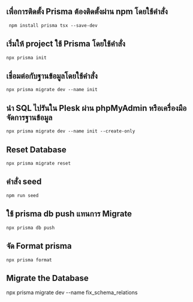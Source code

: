 ## เพื่อการติดตั้ง Prisma ต้องติดตั้งผ่าน npm โดยใช้คำสั่ง
	 npm install prisma tsx --save-dev
## เริ่มให้ project ใช้ Prisma โดยใช้คำสั่ง
	npx prisma init

## เชื่อมต่อกับฐานข้อมูลโดยใช้คำสั่ง
	npx prisma migrate dev --name init

## นำ SQL ไปรันใน Plesk ผ่าน phpMyAdmin หรือเครื่องมือจัดการฐานข้อมูล
	npx prisma migrate dev --name init --create-only

## Reset Database 
	npx prisma migrate reset
## คำสั่ง seed
	npm run seed

## ใช้ prisma db push แทนการ Migrate
	npx prisma db push

## จัด Format prisma
	npx prisma format

## Migrate the Database
npx prisma migrate dev --name fix_schema_relations